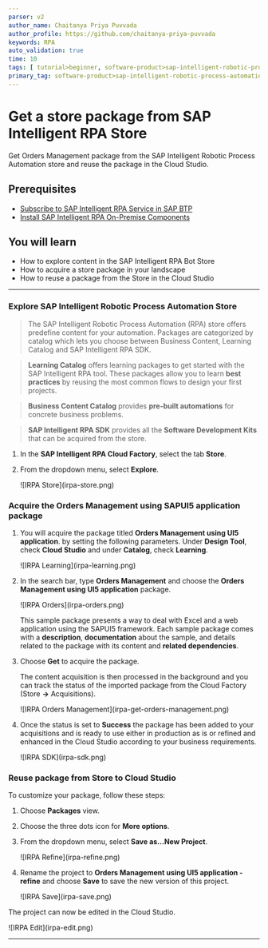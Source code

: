 ```yaml
---
parser: v2
author_name: Chaitanya Priya Puvvada
author_profile: https://github.com/chaitanya-priya-puvvada
keywords: RPA
auto_validation: true
time: 10
tags: [ tutorial>beginner, software-product>sap-intelligent-robotic-process-automation]
primary_tag: software-product>sap-intelligent-robotic-process-automation
---
```


# Get a store package from SAP Intelligent RPA Store
<!-- description --> Get Orders Management package from the SAP Intelligent Robotic Process Automation store and reuse the package in the Cloud Studio.

## Prerequisites
  - [Subscribe to SAP Intelligent RPA Service in SAP BTP](irpa-setup-1-booster-subscription)
  - [Install SAP Intelligent RPA On-Premise Components](irpa-setup-2-onpremise-installation)

## You will learn
  - How to explore content in the SAP Intelligent RPA Bot Store
  - How to acquire a store package in your landscape
  - How to reuse a package from the Store in the Cloud Studio

---

### Explore SAP Intelligent Robotic Process Automation Store

>The SAP Intelligent Robotic Process Automation (RPA) store offers predefine content for your automation. Packages are categorized by catalog which lets you choose between Business Content, Learning Catalog and SAP Intelligent RPA SDK.

> **Learning Catalog** offers learning packages to get started with the SAP Intelligent RPA tool. These packages allow you to learn **best practices** by reusing the most common flows to design your first projects.

> **Business Content Catalog** provides **pre-built automations** for concrete business problems.

> **SAP Intelligent RPA SDK** provides  all the **Software Development Kits** that can be acquired from the store.

1. In the **SAP Intelligent RPA Cloud Factory**, select the tab **Store**.

2. From the dropdown menu, select **Explore**.

    <!-- border -->![IRPA Store](irpa-store.png)



### Acquire the Orders Management using SAPUI5 application package


1. You will acquire the package titled **Orders Management using UI5 application**. by setting the following parameters.
Under **Design Tool**, check **Cloud Studio** and under **Catalog**, check **Learning**.

      <!-- border -->![IRPA Learning](irpa-learning.png)

2. In the search bar, type **Orders Management** and choose the **Orders Management using UI5 application** package.

      <!-- border -->![IRPA Orders](irpa-orders.png)

      This sample package presents a way to deal with Excel and a web application using the SAPUI5 framework. Each sample package comes with a **description**, **documentation** about the sample, and details related to the package with its content and **related dependencies**.

3. Choose **Get** to acquire the package.

      The content acquisition is then processed in the background and you can track the status of the imported package from the Cloud Factory (Store **&rarr;** Acquisitions).

      <!-- border -->![IRPA Orders Management](irpa-get-orders-management.png)

4. Once the status is set to **Success** the package has been added to your acquisitions and is ready to use either in production as is or refined and enhanced in the Cloud Studio according to your business requirements.

    <!-- border -->![IRPA SDK](irpa-sdk.png)



### Reuse package from Store to Cloud Studio

To customize your package, follow these steps:

1. Choose **Packages** view.

2. Choose the three dots icon for **More options**.

3. From the dropdown menu, select **Save as...New Project**.

    <!-- border -->![IRPA Refine](irpa-refine.png)

4. Rename the project to **Orders Management using UI5 application - refine** and choose **Save** to save the new version of this project.

    <!-- border -->![IRPA Save](irpa-save.png)

The project can now be edited in the Cloud Studio.

  <!-- border -->![IRPA Edit](irpa-edit.png)


---
